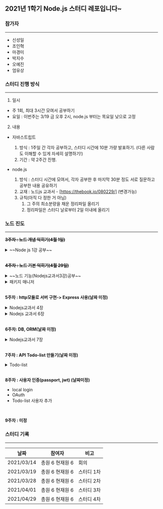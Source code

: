 ## 2021년 1학기 Node.js 스터디 레포입니다~

### 참가자
-------------------------------------
* 신성일
* 조인혁
* 마경미
* 박지수
* 오예진
* 엄유상


### 스터디 진행 방식
---------------------------------------
1. 일시
* 주 1회, 최대 3시간 모여서 공부하기
* 요일 : 이번주는 3/19 금 오후 2시, node.js 부터는 목요일 낮으로 고정

2. 내용
* 자바스트립트
  1. 방식 : 1주일 간 각자 공부하고, 스터디 시간에 10분 가량 발표하기. (다른 사람도 이해할 수 있게 자세히 설명하기!)
  2. 기간 : 약 2주간 진행. 

* node.js
   1. 방식 : 스터디 시간에 모여서, 각자 공부한 후 마지막 30분 정도 서로 질문하고 공부한 내용 공유하기
   2. 교재 : 노드js 교과서 - [https://thebook.io/080229/]   (변경가능)
   3. 규칙(아직 다 정한 거 아님)
      1. 그 주의 최소분량을 채운 정리파일 올리기
      2. 정리파일은 스터디 날로부터 2일 이내에 올리기  

### 노드 진도
--------------------------------------------
~~**3주차 : 노드 개념 익히기(4월 1일)**~~

<details>
<summary>~~Node js 1강 공부~~</summary>
<div markdown="1">

~~- 서버~~
~~- 자바스크립트 런타임~~
~~- 이벤트 기반~~
~~- 논 블로킹 I/O~~
~~- 싱글 스레드~~
~~- 2장은 개인공부 ~~
</div>
</details>
<br>

~~**4주차 : 노드 기본 익히기(4월 29일)**~~
<details>
<summary>~~노드 기능(Nodejs교과서3강)공부~~</summary>
<div markdown="1">
  
~~- REPL~~
~~- JS 파일 실행~~
~~- 모듈 만들기~~
~~- 내장 객체 공부~~
~~- 내장 모듈 사용하기~~

</div>
</details>
<details>
<summary>패키지 매니저</summary>
<div markdown="1">
  
- npm
- package.json
- 패키지 버전 이해
- JS 파일 실행

</div>  
</details>  
<br>

**5주차 : http모듈로 서버 구현-> Express 사용(날짜 미정)**
<details>
<summary>Nodejs교과서 4장</summary>
<div markdown="1">
  
- 요청 응답
- RSET, 라우팅
- 쿠키 세션
- cluster

</div>
</details>
<details>
<summary>Nodejs 교과서  6장</summary>
<div markdown="1">
  
- Express 개념
- 자주 쓰는 미들웨어
- 라우터
- req,res 객체

</div>  
</details>  
<br>

**6주차: DB, ORM(날짜 미정)**
<details>
<summary>Nodejs교과서 7장</summary>
<div markdown="1">
  
- MySQL 설치
- 워크벤치 or DataGrip
- 데이터베이스 및 테이블 생성
- CRUD 작업
- 시퀄라이즈 이용

</div>
</details>
<br>

**7주차 : API Todo-list 만들기(날짜 미정)**
<details>
<summary>Todo-list</summary>
<div markdown="1">
  
- 기능 구체화
- list 목록 가져오기
- list 작성하기
- list 수정하기
- list 삭제하기
- 시퀄라이즈 적용

</div>
</details>
<br>

**8주차 : 사용자 인증(passport, jwt) (날짜미정)**
- local login
- OAuth
- Todo-list 사용자 추가
<br>

**9주차 : 미정**

### 스터디 기록
--------------------------------------------------
|날짜|참여자|비고|
|------|---|---|
|2021/03/14| 총원 6 현재원 6| 회의 |
|2021/03/19| 총원 6 현재원 6| 스터디 1차 |
|2021/03/28| 총원 6 현재원 6| 스터디 2차 |
|2021/04/01| 총원 6 현재원 6| 스터디 3차 |
|2021/04/29| 총원 6 현재원 6| 스터디 4차 |
